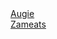 <html>
<a href="http://hasaugie.scoredabroomball.me">Augie </a> <br/>
<a href="zameatsyes">Zameats </a>
</html>
 
